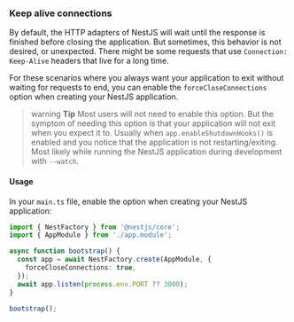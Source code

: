 ### Keep alive connections

By default, the HTTP adapters of NestJS will wait until the response is finished before closing the application. But sometimes, this behavior is not desired, or unexpected. There might be some requests that use `Connection: Keep-Alive` headers that live for a long time.

For these scenarios where you always want your application to exit without waiting for requests to end, you can enable the `forceCloseConnections` option when creating your NestJS application.

> warning **Tip** Most users will not need to enable this option. But the symptom of needing this option is that your application will not exit when you expect it to. Usually when `app.enableShutdownHooks()` is enabled and you notice that the application is not restarting/exiting. Most likely while running the NestJS application during development with `--watch`.

#### Usage

In your `main.ts` file, enable the option when creating your NestJS application:

```typescript
import { NestFactory } from '@nestjs/core';
import { AppModule } from './app.module';

async function bootstrap() {
  const app = await NestFactory.create(AppModule, {
    forceCloseConnections: true,
  });
  await app.listen(process.env.PORT ?? 3000);
}

bootstrap();
```
